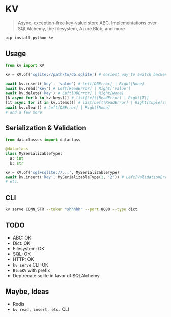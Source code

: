 # KV

> Async, exception-free key-value store ABC. Implementations over SQLAlchemy, the filesystem, Azure Blob, and more

```bash
pip install python-kv
```

## Usage

```python
from kv import KV

kv = KV.of('sqlite://path/to/db.sqlite') # easiest way to switch backends: connection strings

await kv.insert('key', 'value') # Left[DBError] | Right[None]
await kv.read('key') # Left[ReadError] | Right['value']
await kv.delete('key') # Left[DBError] | Right[None]
[k async for k in kv.keys()] # list[Left[ReadError] | Right[T]]
[it async for it in kv.items()] # list[Left[ReadError] | Right[tuple[str, T]]]
await kv.clear() # Left[DBError] | Right[None]
# and a few more
```

## Serialization & Validation
  
```python
from dataclasses import dataclass

@dataclass
class MySerializableType:
  a: int
  b: str

kv = KV.of('sql+sqlite://...', MySerializableType)
await kv.insert('key', MySerializableType(1, '2')) # Left[ValidationError] | Right[None]
# etc.
```

## CLI
  
```bash
kv serve CONN_STR --token "shhhhh" --port 8080 --type dict
```


## TODO
- ABC: OK
- Dict: OK
- Filesystem: OK
- SQL: OK
- HTTP: OK
- `kv serve` CLI: OK
- `BlobKV` with prefix
- Deptrecate sqlite in favor of SQLAlchemy

## Maybe, Ideas
- Redis
- `kv read, insert, etc.` CLI